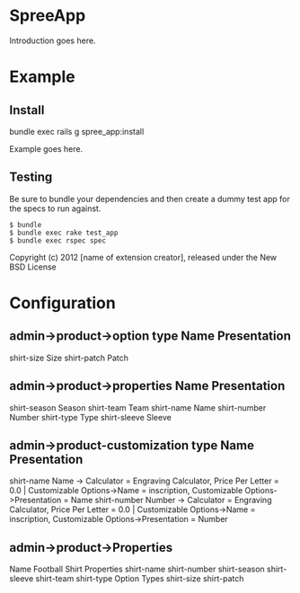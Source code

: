 SpreeApp
========

Introduction goes here.


Example
=======

Install
-------
bundle exec rails g spree_app:install

Example goes here.

Testing
-------

Be sure to bundle your dependencies and then create a dummy test app for the specs to run against.

    $ bundle
    $ bundle exec rake test_app
    $ bundle exec rspec spec

Copyright (c) 2012 [name of extension creator], released under the New BSD License


Configuration
=============
admin->product->option type
Name                    Presentation
------------------------------------
shirt-size              Size
shirt-patch             Patch

admin->product->properties
Name                    Presentation
------------------------------------
shirt-season            Season
shirt-team              Team
shirt-name              Name
shirt-number            Number
shirt-type              Type
shirt-sleeve            Sleeve


admin->product-customization type
Name                    Presentation
------------------------------------
shirt-name              Name       -> Calculator = Engraving Calculator, Price Per Letter = 0.0  | Customizable Options->Name = inscription, Customizable Options->Presentation = Name
shirt-number            Number     -> Calculator = Engraving Calculator, Price Per Letter = 0.0  | Customizable Options->Name = inscription, Customizable Options->Presentation = Number





admin->product->Properties
------------------------------------
Name
  Football Shirt
Properties
  shirt-name  shirt-number  shirt-season  shirt-sleeve  shirt-team  shirt-type
Option Types
  shirt-size  shirt-patch



